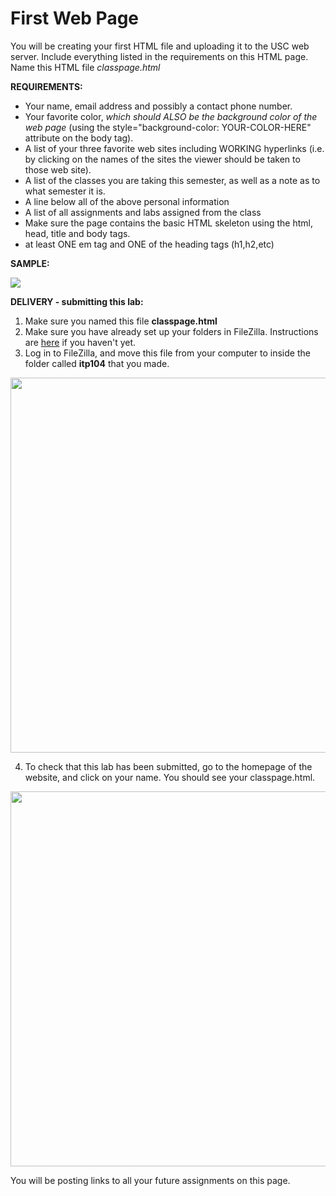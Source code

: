 First Web Page
==============
You will be creating your first HTML file and uploading it to the USC web server. Include everything listed in the requirements on this HTML page. 
Name this HTML file *classpage.html*

**REQUIREMENTS:**

 * Your name, email address and possibly a contact phone number.
 * Your favorite color, <em>which should ALSO be the background color of the web page</em> (using the style="background-color: YOUR-COLOR-HERE" attribute on the body tag).
 * A list of your three favorite web sites including WORKING hyperlinks (i.e. by clicking on the names of the sites the viewer should be taken to those web site).
 * A list of the classes you are taking this semester, as well as a note as to what semester it is.
 * A line below all of the above personal information
 * A list of all assignments and labs assigned from the class 
 * Make sure the page contains the basic HTML skeleton using the html, head, title and body tags.
 * at least ONE em tag and ONE of the heading tags (h1,h2,etc)

**SAMPLE:**

<img src="./images/myfirstpage.png" />


**DELIVERY - submitting this lab:**

1. Make sure you named this file **classpage.html** 
2. Make sure you have already set up your folders in FileZilla. Instructions are [here](/#/104/notes/ftp) if you haven't yet.
3. Log in to FileZilla, and move this file from your computer to inside the folder called **itp104** that you made.
<img src="/images/filezilla_step05.png" width="600"/>

4. To check that this lab has been submitted, go to the homepage of the website, and click on your name. You should see your classpage.html.
<img src="/images/filezilla_step06.png" width="600"/>

You will be posting links to all your future assignments on this page.
